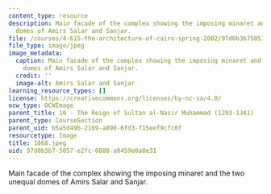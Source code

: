 ```yaml
---
content_type: resource
description: Main facade of the complex showing the imposing minaret and the two unequal
  domes of Amirs Salar and Sanjar.
file: /courses/4-615-the-architecture-of-cairo-spring-2002/97d0b3b75057e2fc0888a8459e8a8e31_1068.jpeg
file_type: image/jpeg
image_metadata:
  caption: Main facade of the complex showing the imposing minaret and the two unequal
    domes of Amirs Salar and Sanjar.
  credit: ''
  image-alt: Amirs Salar and Sanjar
learning_resource_types: []
license: https://creativecommons.org/licenses/by-nc-sa/4.0/
ocw_type: OCWImage
parent_title: 10 - The Reign of Sultan al-Nasir Muhammad (1293-1341)
parent_type: CourseSection
parent_uid: b5a5d49b-2169-a890-6fd3-f15eef9cfc0f
resourcetype: Image
title: 1068.jpeg
uid: 97d0b3b7-5057-e2fc-0888-a8459e8a8e31
---
```

Main facade of the complex showing the imposing minaret and the two unequal domes of Amirs Salar and Sanjar.